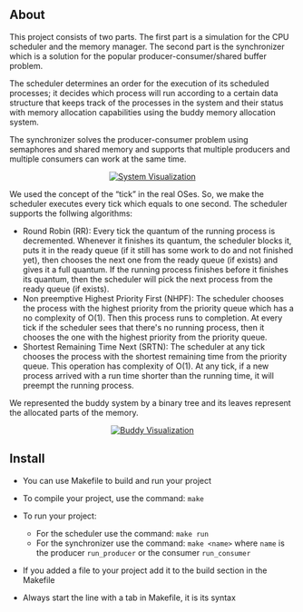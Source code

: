 ## About <a name = "about"></a>

This project consists of two parts. The first part is a simulation for the CPU scheduler and the memory manager. The second part is the synchronizer which is a solution for the popular producer-consumer/shared buffer problem.

The scheduler determines an order for the execution of its scheduled processes; it decides which process will run according to a certain data structure that keeps track of the processes in the system and their status with memory allocation capabilities using the buddy memory allocation system.

The synchronizer solves the producer-consumer problem using semaphores and shared memory and supports that multiple producers and multiple consumers can work at the same time.

<p align="center">
  <a href="" rel="noopener">
 <img src="https://github.com/mhomran/mars-OS/blob/master/demo/system.png" alt="System Visualization"></a>
</p>

We used the concept of the “tick” in the real OSes. So, we make the scheduler executes every tick which equals to one second. The scheduler supports the follwing algorithms:

- Round Robin (RR): Every tick the quantum of the running process is decremented. Whenever it finishes its quantum, the scheduler blocks it, puts it in the ready queue (if it still has some work to do and not finished yet), then chooses the next one from the ready queue (if exists) and gives it a full quantum. If the running process finishes before it finishes its quantum, then the scheduler will pick the next process from the ready queue (if exists).
- Non preemptive Highest Priority First (NHPF): The scheduler chooses the process with the highest priority from the priority queue which has a no complexity of O(1). Then this process runs to completion. At every tick if the scheduler sees that there's no running process, then it chooses the one with the highest priority from the priority queue.
- Shortest Remaining Time Next (SRTN): The scheduler at any tick chooses the process with the shortest remaining time from the priority queue. This operation has complexity of O(1). At any tick, if a new process arrived with a run time shorter than the running time, it will preempt the running process.

We represented the buddy system by a binary tree and its leaves represent the allocated parts of the memory.

<p align="center">
  <a href="" rel="noopener">
 <img src="https://github.com/mhomran/mars-OS/blob/master/demo/buddy.png" alt="Buddy Visualization"></a>
</p>

## Install <a name = "install"></a>

- You can use Makefile to build and run your project

- To compile your project, use the command: `make`

- To run your project:

  - For the scheduler use the command: `make run`
  - For the synchronizer use the command: `make <name>` where `name` is the producer `run_producer` or the consumer `run_consumer`

- If you added a file to your project add it to the build section in the Makefile

- Always start the line with a tab in Makefile, it is its syntax
